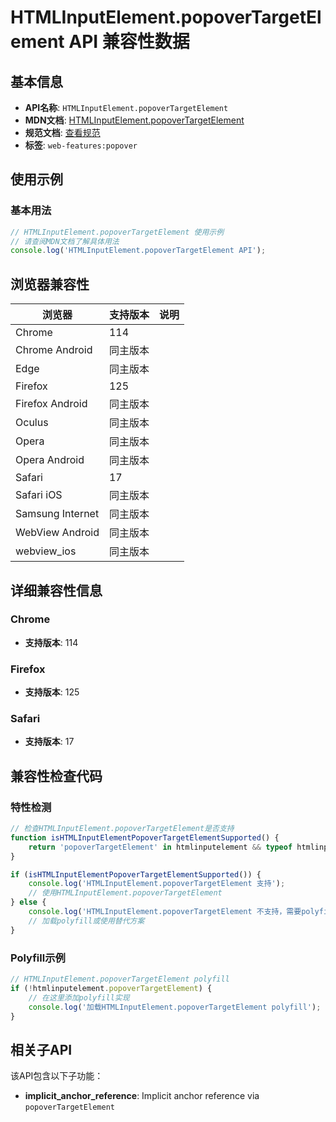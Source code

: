 # HTMLInputElement.popoverTargetElement API 兼容性数据

## 基本信息

- **API名称**: `HTMLInputElement.popoverTargetElement`
- **MDN文档**: [HTMLInputElement.popoverTargetElement](https://developer.mozilla.org/docs/Web/API/HTMLInputElement/popoverTargetElement)
- **规范文档**: [查看规范](https://html.spec.whatwg.org/multipage/popover.html#dom-popovertargetelement)
- **标签**: `web-features:popover`

## 使用示例

### 基本用法

```javascript
// HTMLInputElement.popoverTargetElement 使用示例
// 请查阅MDN文档了解具体用法
console.log('HTMLInputElement.popoverTargetElement API');
```

## 浏览器兼容性

| 浏览器 | 支持版本 | 说明 |
|--------|----------|------|
| Chrome | 114 |  |
| Chrome Android | 同主版本 |  |
| Edge | 同主版本 |  |
| Firefox | 125 |  |
| Firefox Android | 同主版本 |  |
| Oculus | 同主版本 |  |
| Opera | 同主版本 |  |
| Opera Android | 同主版本 |  |
| Safari | 17 |  |
| Safari iOS | 同主版本 |  |
| Samsung Internet | 同主版本 |  |
| WebView Android | 同主版本 |  |
| webview_ios | 同主版本 |  |

## 详细兼容性信息

### Chrome

- **支持版本**: 114

### Firefox

- **支持版本**: 125

### Safari

- **支持版本**: 17

## 兼容性检查代码

### 特性检测

```javascript
// 检查HTMLInputElement.popoverTargetElement是否支持
function isHTMLInputElementPopoverTargetElementSupported() {
    return 'popoverTargetElement' in htmlinputelement && typeof htmlinputelement.popoverTargetElement === 'function';
}

if (isHTMLInputElementPopoverTargetElementSupported()) {
    console.log('HTMLInputElement.popoverTargetElement 支持');
    // 使用HTMLInputElement.popoverTargetElement
} else {
    console.log('HTMLInputElement.popoverTargetElement 不支持，需要polyfill');
    // 加载polyfill或使用替代方案
}
```

### Polyfill示例

```javascript
// HTMLInputElement.popoverTargetElement polyfill
if (!htmlinputelement.popoverTargetElement) {
    // 在这里添加polyfill实现
    console.log('加载HTMLInputElement.popoverTargetElement polyfill');
}
```

## 相关子API

该API包含以下子功能：

- **implicit_anchor_reference**: Implicit anchor reference via `popoverTargetElement`

